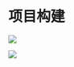 # 项目构建

![](http://osgp88fat.bkt.clouddn.com/vchart/2017-07-26%2021-11-18%E5%B1%8F%E5%B9%95%E6%88%AA%E5%9B%BE.png)

![](http://osgp88fat.bkt.clouddn.com/vchart/2017-07-26%2022-00-55%E5%B1%8F%E5%B9%95%E6%88%AA%E5%9B%BE.png)